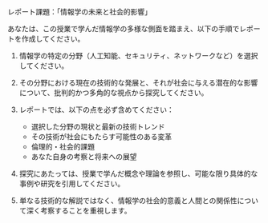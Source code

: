 レポート課題：「情報学の未来と社会的影響」

あなたは、この授業で学んだ情報学の多様な側面を踏まえ、以下の手順でレポートを作成してください。

1. 情報学の特定の分野（人工知能、セキュリティ、ネットワークなど）を選択してください。

2. その分野における現在の技術的な発展と、それが社会に与える潜在的な影響について、批判的かつ多角的な視点から探究してください。

3. レポートでは、以下の点を必ず含めてください：
   - 選択した分野の現状と最新の技術トレンド
   - その技術が社会にもたらす可能性のある変革
   - 倫理的・社会的課題
   - あなた自身の考察と将来への展望

4. 探究にあたっては、授業で学んだ概念や理論を参照し、可能な限り具体的な事例や研究を引用してください。

5. 単なる技術的な解説ではなく、情報学の社会的意義と人間との関係性について深く考察することを重視します。